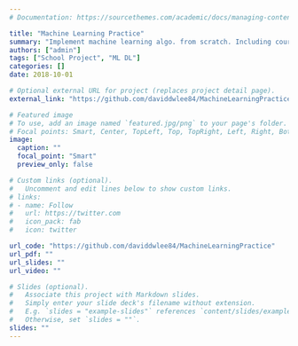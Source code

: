 ```yaml
---
# Documentation: https://sourcethemes.com/academic/docs/managing-content/

title: "Machine Learning Practice"
summary: "Implement machine learning algo. from scratch. Including course projects and notes which are related to statistics machine learning."
authors: ["admin"]
tags: ["School Project", "ML DL"]
categories: []
date: 2018-10-01

# Optional external URL for project (replaces project detail page).
external_link: "https://github.com/daviddwlee84/MachineLearningPractice"

# Featured image
# To use, add an image named `featured.jpg/png` to your page's folder.
# Focal points: Smart, Center, TopLeft, Top, TopRight, Left, Right, BottomLeft, Bottom, BottomRight.
image:
  caption: ""
  focal_point: "Smart"
  preview_only: false

# Custom links (optional).
#   Uncomment and edit lines below to show custom links.
# links:
# - name: Follow
#   url: https://twitter.com
#   icon_pack: fab
#   icon: twitter

url_code: "https://github.com/daviddwlee84/MachineLearningPractice"
url_pdf: ""
url_slides: ""
url_video: ""

# Slides (optional).
#   Associate this project with Markdown slides.
#   Simply enter your slide deck's filename without extension.
#   E.g. `slides = "example-slides"` references `content/slides/example-slides.md`.
#   Otherwise, set `slides = ""`.
slides: ""
---
```

